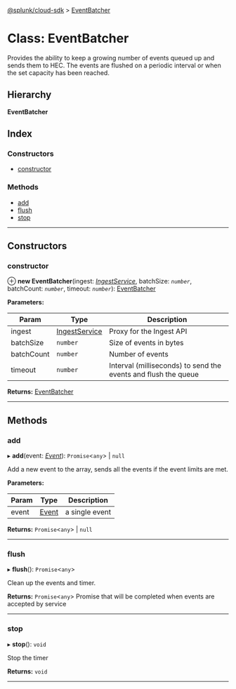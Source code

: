 [@splunk/cloud-sdk](../README.md) > [EventBatcher](../classes/eventbatcher.md)

# Class: EventBatcher

Provides the ability to keep a growing number of events queued up and sends them to HEC. The events are flushed on a periodic interval or when the set capacity has been reached.

## Hierarchy

**EventBatcher**

## Index

### Constructors

* [constructor](eventbatcher.md#constructor)

### Methods

* [add](eventbatcher.md#add)
* [flush](eventbatcher.md#flush)
* [stop](eventbatcher.md#stop)

---

## Constructors

<a id="constructor"></a>

###  constructor

⊕ **new EventBatcher**(ingest: *[IngestService](ingestservice.md)*, batchSize: *`number`*, batchCount: *`number`*, timeout: *`number`*): [EventBatcher](eventbatcher.md)

**Parameters:**

| Param | Type | Description |
| ------ | ------ | ------ |
| ingest | [IngestService](ingestservice.md) |  Proxy for the Ingest API |
| batchSize | `number` |  Size of events in bytes |
| batchCount | `number` |  Number of events |
| timeout | `number` |  Interval (milliseconds) to send the events and flush the queue |

**Returns:** [EventBatcher](eventbatcher.md)

___

## Methods

<a id="add"></a>

###  add

▸ **add**(event: *[Event](../interfaces/event.md)*):  `Promise`<`any`> &#124; `null`

Add a new event to the array, sends all the events if the event limits are met.

**Parameters:**

| Param | Type | Description |
| ------ | ------ | ------ |
| event | [Event](../interfaces/event.md) |  a single event |

**Returns:**  `Promise`<`any`> &#124; `null`

___
<a id="flush"></a>

###  flush

▸ **flush**(): `Promise`<`any`>

Clean up the events and timer.

**Returns:** `Promise`<`any`>
Promise that will be completed when events are accepted by service

___
<a id="stop"></a>

###  stop

▸ **stop**(): `void`

Stop the timer

**Returns:** `void`

___

